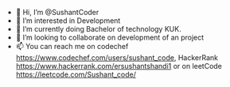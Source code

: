 - 👋 Hi, I’m @SushantCoder
- 👀 I’m interested in Development
- 🌱 I’m currently doing Bachelor of technology KUK.
- 💞️ I’m looking to collaborate on development of an project
- 📫 You can reach me on codechef https://www.codechef.com/users/sushant_code, HackerRank https://www.hackerrank.com/ersushantshandi1 or on leetCode https://leetcode.com/Sushant_code/


<!---
SushantCoder/SushantCoder is a ✨ special ✨ repository because its `README.md` (this file) appears on your GitHub profile.
You can click the Preview link to take a look at your changes.
--->
